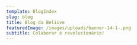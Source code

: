```yaml
---
template: BlogIndex
slug: blog
title: Blog da Beliive
featuredImage: /images/uploads/banner-14-1-.png
subtitle: Colaborar é revolucionário!
---
```


